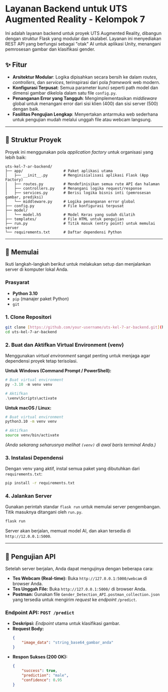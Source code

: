 # Layanan Backend untuk UTS Augmented Reality - Kelompok 7

Ini adalah layanan backend untuk proyek UTS Augmented Reality, dibangun dengan struktur Flask yang modular dan skalabel. Layanan ini menyediakan REST API yang berfungsi sebagai "otak" AI untuk aplikasi Unity, menangani pemrosesan gambar dan klasifikasi gender.

## ✨ Fitur

* **Arsitektur Modular**: Logika dipisahkan secara bersih ke dalam *routes*, *controllers*, dan *services*, terinspirasi dari pola *framework* web modern.
* **Konfigurasi Terpusat**: Semua parameter kunci seperti path model dan dimensi gambar dikelola dalam satu file `config.py`.
* **Penanganan Error yang Tangguh**: Mengimplementasikan *middleware* global untuk menangani error dari sisi klien (400) dan sisi server (500) dengan baik.
* **Fasilitas Pengujian Lengkap**: Menyertakan antarmuka web sederhana untuk pengujian mudah melalui unggah file atau webcam langsung.

---

## 📂 Struktur Proyek

Proyek ini menggunakan pola *application factory* untuk organisasi yang lebih baik:

```
uts-kel-7-ar-backend/
├── app/                  # Paket aplikasi utama
│   ├── __init__.py       # Menginisialisasi aplikasi Flask (App Factory)
│   ├── routes.py         # Mendefinisikan semua rute API dan halaman
│   ├── controllers.py    # Menangani logika request/response
│   ├── services.py       # Berisi logika bisnis inti (pemrosesan gambar, prediksi)
│   └── middleware.py     # Logika penanganan error global
├── config.py             # File konfigurasi terpusat
├── model/
│   └── model.h5          # Model Keras yang sudah dilatih
├── templates/            # File HTML untuk pengujian
├── run.py                # Titik masuk (entry point) untuk memulai server
└── requirements.txt      # Daftar dependensi Python
```

---

## 🚀 Memulai

Ikuti langkah-langkah berikut untuk melakukan setup dan menjalankan server di komputer lokal Anda.

### Prasyarat

* **Python 3.10**
* `pip` (manajer paket Python)
* `git`

### 1. Clone Repositori
```bash
git clone [https://github.com/your-username/uts-kel-7-ar-backend.git](https://github.com/your-username/uts-kel-7-ar-backend.git)
cd uts-kel-7-ar-backend
```

### 2. Buat dan Aktifkan Virtual Environment (venv)

Menggunakan *virtual environment* sangat penting untuk menjaga agar dependensi proyek tetap terisolasi.

**Untuk Windows (Command Prompt / PowerShell):**
```powershell
# Buat virtual environment
py -3.10 -m venv venv

# Aktifkan
.\venv\Scripts\activate
```

**Untuk macOS / Linux:**
```bash
# Buat virtual environment
python3.10 -m venv venv

# Aktifkan
source venv/bin/activate
```
*(Anda sekarang seharusnya melihat `(venv)` di awal baris terminal Anda.)*

### 3. Instalasi Dependensi
Dengan venv yang aktif, instal semua paket yang dibutuhkan dari `requirements.txt`:
```bash
pip install -r requirements.txt
```

### 4. Jalankan Server
Gunakan perintah standar `flask run` untuk memulai server pengembangan. Titik masuknya ditangani oleh `run.py`.
```bash
flask run
```
Server akan berjalan, memuat model AI, dan akan tersedia di `http://12.0.0.1:5000`.

---

## 🧪 Pengujian API

Setelah server berjalan, Anda dapat mengujinya dengan beberapa cara:

* **Tes Webcam (Real-time):** Buka `http://127.0.0.1:5000/webcam` di browser Anda.
* **Tes Unggah File:** Buka `http://127.0.0.1:5000/` di browser Anda.
* **Postman:** Gunakan file `Gender_Detection_API.postman_collection.json` yang tersedia untuk mengirim *request* ke *endpoint* `/predict`.

### Endpoint API: `POST /predict`

* **Deskripsi:** *Endpoint* utama untuk klasifikasi gambar.
* **Request Body:**
    ```json
    {
        "image_data": "string_base64_gambar_anda"
    }
    ```
* **Respon Sukses (200 OK):**
    ```json
    {
        "success": true,
        "prediction": "male",
        "confidence": 0.95
    }
    ```